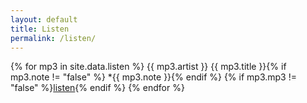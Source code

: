 ```yaml
---
layout: default
title: Listen
permalink: /listen/
---
```


{% for mp3 in site.data.listen %}
  <span class="credit-artist">{{ mp3.artist }}</span>
  <span class="credit-title">{{ mp3.title }}</span>{% if mp3.note != "false" %}<span> \*{{ mp3.note }}</span>{% endif %}
{% if mp3.mp3 != "false" %}<span class="credit-mp3"><a  href="{{ site.url | prepend: site.baseurl }}/assets/mp3/{{ mp3.mp3 }}" target="_blank" type="audio/mp3">listen</a></span>{% endif %}
{% endfor %}


